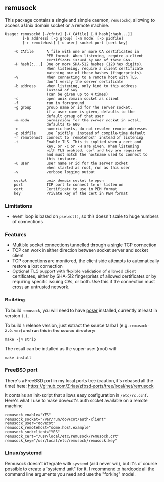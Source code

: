 ## remusock

This package contains a single and simple daemon, `remusockd`, allowing to
access a Unix domain socket on a remote machine.

```
Usage: remusockd [-Vcfntv] [-C CAfile] [-H hash[:hash...]]
		[-b address] [-g group] [-m mode] [-p pidfile]
		[-r remotehost] [-u user] socket port [cert key]

	-C CAfile      A file with one or more CA certificates in
	               PEM format. When listening, require a client
	               certificate issued by one of these CAs.
	-H hash[:...]  One or more SHA-512 hashes (128 hex digits).
	               When listening, require a client certificate
	               matching one of these hashes (fingerprints).
	-V             When connecting to a remote host with TLS,
	               don't verify the server certificate
	-b address     when listening, only bind to this address
	               instead of any
	               (can be given up to 4 times)
	-c             open unix domain socket as client
	-f             run in foreground
	-g group       group name or id for the server socket,
	               if a user name is given, defaults to the
	               default group of that user
	-m mode        permissions for the server socket in octal,
	               defaults to 600
	-n             numeric hosts, do not resolve remote addresses
	-p pidfile     use `pidfile' instead of compile-time default
	-r remotehost  connect to `remotehost' instead of listening
	-t             Enable TLS. This is implied when a cert and
	               key, or -C or -H are given. When listening
	               with TLS enabled, cert and key are required
	               and must match the hostname used to connect to
	               this instance.
	-u user        user name or id for the server socket
	               when started as root, run as this user
	-v             verbose logging output

	socket         unix domain socket to open
	port           TCP port to connect to or listen on
	cert           Certificate to use in PEM format
	key            Private key of the cert in PEM format
```

### Limitations

* event loop is based on `pselect()`, so this doesn't scale to huge numbers
  of connections

### Features

* Multiple socket connections tunnelled through a single TCP connection
* TCP can work in either direction between socket server and socket client
* TCP connections are monitored, the client side attempts to automatically
  restore a lost connection
* Optional TLS support with flexible validation of allowed client
  certificates, either by SHA-512 fingerprints of allowed certificates or by
  requiring specific issuing CAs, or both. Use this if the connection must
  cross an untrusted network.

### Building

To build `remusock`, you will need to have
[poser](https://github.com/Zirias/poser) installed, currently at least in
version `1.1`.

To build a release version, just extract the source tarball (e.g.
`remusock-2.0.txz`) and run this in the source directory:

    make -j4 strip

The result can be installed as the super-user (root) with

    make install

### FreeBSD port

There's a FreeBSD port in my local ports tree (caution, it's rebased all the
time) here: https://github.com/Zirias/zfbsd-ports/tree/local/net/remusock

It contains an init-script that allows easy configuration in `/etc/rc.conf`.
Here's what I use to make dovecot's auth socket available on a remote machine:

```
remusock_enable="YES"
remusock_socket="/var/run/dovecot/auth-client"
remusock_user="dovecot"
remusock_remotehost="some.host.example"
remusock_sockclient="YES"
remusock_cert="/usr/local/etc/remusock/remusock.crt"
remusock_key="/usr/local/etc/remusock/remusock.key"
```

### Linux/systemd

Remusock doesn't integrate with `systemd` (and never will), but it's of course
possible to create a "systemd unit" for it. I recommend to hardcode all the
command line arguments you need and use the "forking" model.

